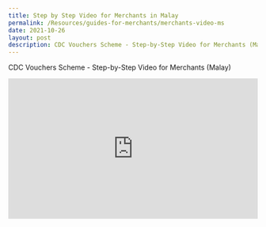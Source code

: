 ```yaml
---
title: Step by Step Video for Merchants in Malay
permalink: /Resources/guides-for-merchants/merchants-video-ms
date: 2021-10-26
layout: post
description: CDC Vouchers Scheme - Step-by-Step Video for Merchants (Malay)
---
```


CDC Vouchers Scheme - Step-by-Step Video for Merchants (Malay)

<style>
 .youtubecontainer {
    position: relative;
    width: 100%;
    height: 0;
    padding-bottom: 56.25%;
}
.youtubevideo {
    position: absolute;
    top: 0;
    left: 0;
    width: 100%;
    height: 100%;
}
</style>

<div class="youtubecontainer">
	<iframe class="youtubevideo" src="https://www.youtube.com/embed/WlXbDqiPN6k" title="YouTube video player" frameborder="0" allow="accelerometer; autoplay; clipboard-write; encrypted-media; gyroscope; picture-in-picture" allowfullscreen></iframe>
</div>